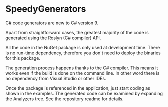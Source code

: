 # SpeedyGenerators

C# code generators are new to C# version 9.

Apart from straightforward cases, the greatest majority of the code is generated using the Roslyn (C# compiler) API.

All the code in the NuGet package is only used at development time. There is no run-time dependency, therefore you don't need to deploy the binaries for this package.

The generation process happens thanks to the C# compiler. This means it works even if the build is done on the command line. In other word there is no dependency from Visual Studio or other IDEs.

Once the package is referenced in the application, just start coding as shown in the examples. The generated code can be examined by expanding the Analyzers tree. See the repository readme for details.

